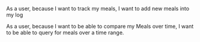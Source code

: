 <p>As a user, because I want to track my meals, I want to add new meals into my log</p>
<p>As a user, because I want to be able to compare my Meals over time, I want to be able to query for meals over a
time range.</p>